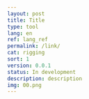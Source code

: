 ```yaml
---
layout: post
title: Title
type: tool
lang: en
ref: lang_ref
permalink: /link/
cat: rigging
sort: 1
version: 0.0.1
status: In development
description: description
img: 00.png
---
```

